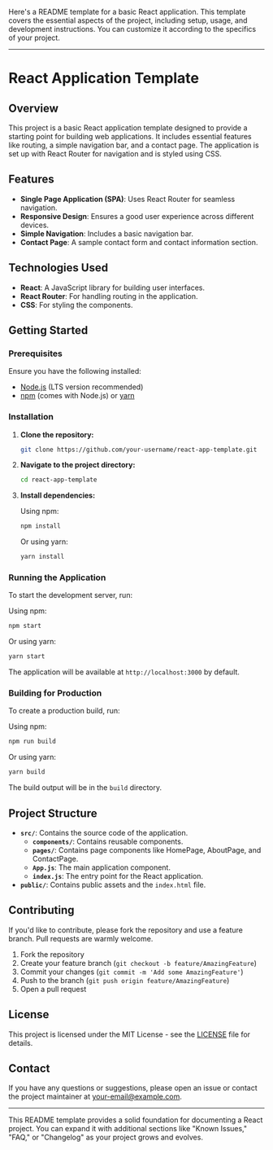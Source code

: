 Here's a README template for a basic React application. This template covers the essential aspects of the project, including setup, usage, and development instructions. You can customize it according to the specifics of your project.

---

# React Application Template

## Overview

This project is a basic React application template designed to provide a starting point for building web applications. It includes essential features like routing, a simple navigation bar, and a contact page. The application is set up with React Router for navigation and is styled using CSS.

## Features

- **Single Page Application (SPA)**: Uses React Router for seamless navigation.
- **Responsive Design**: Ensures a good user experience across different devices.
- **Simple Navigation**: Includes a basic navigation bar.
- **Contact Page**: A sample contact form and contact information section.

## Technologies Used

- **React**: A JavaScript library for building user interfaces.
- **React Router**: For handling routing in the application.
- **CSS**: For styling the components.

## Getting Started

### Prerequisites

Ensure you have the following installed:

- [Node.js](https://nodejs.org/) (LTS version recommended)
- [npm](https://www.npmjs.com/) (comes with Node.js) or [yarn](https://yarnpkg.com/)

### Installation

1. **Clone the repository:**

   ```bash
   git clone https://github.com/your-username/react-app-template.git
   ```

2. **Navigate to the project directory:**

   ```bash
   cd react-app-template
   ```

3. **Install dependencies:**

   Using npm:

   ```bash
   npm install
   ```

   Or using yarn:

   ```bash
   yarn install
   ```

### Running the Application

To start the development server, run:

Using npm:

```bash
npm start
```

Or using yarn:

```bash
yarn start
```

The application will be available at `http://localhost:3000` by default.

### Building for Production

To create a production build, run:

Using npm:

```bash
npm run build
```

Or using yarn:

```bash
yarn build
```

The build output will be in the `build` directory.

## Project Structure

- **`src/`**: Contains the source code of the application.
  - **`components/`**: Contains reusable components.
  - **`pages/`**: Contains page components like HomePage, AboutPage, and ContactPage.
  - **`App.js`**: The main application component.
  - **`index.js`**: The entry point for the React application.
- **`public/`**: Contains public assets and the `index.html` file.

## Contributing

If you'd like to contribute, please fork the repository and use a feature branch. Pull requests are warmly welcome.

1. Fork the repository
2. Create your feature branch (`git checkout -b feature/AmazingFeature`)
3. Commit your changes (`git commit -m 'Add some AmazingFeature'`)
4. Push to the branch (`git push origin feature/AmazingFeature`)
5. Open a pull request

## License

This project is licensed under the MIT License - see the [LICENSE](LICENSE) file for details.

## Contact

If you have any questions or suggestions, please open an issue or contact the project maintainer at [your-email@example.com](mailto:your-email@example.com).

---

This README template provides a solid foundation for documenting a React project. You can expand it with additional sections like "Known Issues," "FAQ," or "Changelog" as your project grows and evolves.